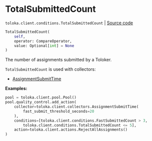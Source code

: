 # TotalSubmittedCount
`toloka.client.conditions.TotalSubmittedCount` | [Source code](https://github.com/Toloka/toloka-kit/blob/v1.2.2/src/client/conditions.py#L611)

```python
TotalSubmittedCount(
    self,
    operator: CompareOperator,
    value: Optional[int] = None
)
```

The number of assignments submitted by a Toloker.


`TotalSubmittedCount` is used with collectors:
- [AssignmentSubmitTime](toloka.client.collectors.AssignmentSubmitTime.md)


**Examples:**


```python
pool = toloka.client.pool.Pool()
pool.quality_control.add_action(
    collector=toloka.client.collectors.AssignmentSubmitTime(
        fast_submit_threshold_seconds=20
    ),
    conditions=[toloka.client.conditions.FastSubmittedCount > 3,
        toloka.client.conditions.TotalSubmittedCount <= 5],
    action=toloka.client.actions.RejectAllAssignments()
)
```
